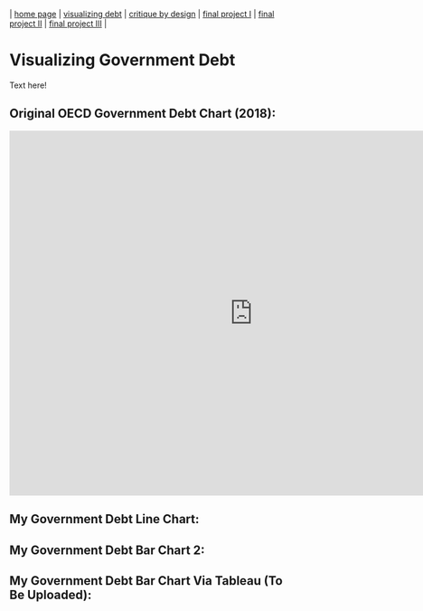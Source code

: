 | [home page](https://cmustudent.github.io/tswd-portfolio-templates/) | [visualizing debt](visualizing-government-debt) | [critique by design](critique-by-design) | [final project I](final-project-part-one) | [final project II](final-project-part-two) | [final project III](final-project-part-three) |

# Visualizing Government Debt
Text here!



## Original OECD Government Debt Chart (2018):
<iframe src="https://data.oecd.org/chart/7bgS" width="860" height="645" style="border: 0" mozallowfullscreen="true" webkitallowfullscreen="true" allowfullscreen="true"><a href="https://data.oecd.org/chart/7bgS" target="_blank">OECD Chart: General government debt, Total, % of GDP, Annual, 2018</a></iframe>

## My Government Debt Line Chart:
<div class="flourish-embed flourish-chart" data-src="visualisation/14983354"><script src="https://public.flourish.studio/resources/embed.js"></script></div>


## My Government Debt Bar Chart 2:



## My Government Debt Bar Chart Via Tableau (To Be Uploaded):
